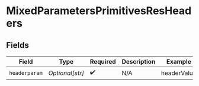 # MixedParametersPrimitivesResHeaders


## Fields

| Field              | Type               | Required           | Description        | Example            |
| ------------------ | ------------------ | ------------------ | ------------------ | ------------------ |
| `headerparam`      | *Optional[str]*    | :heavy_check_mark: | N/A                | headerValue        |